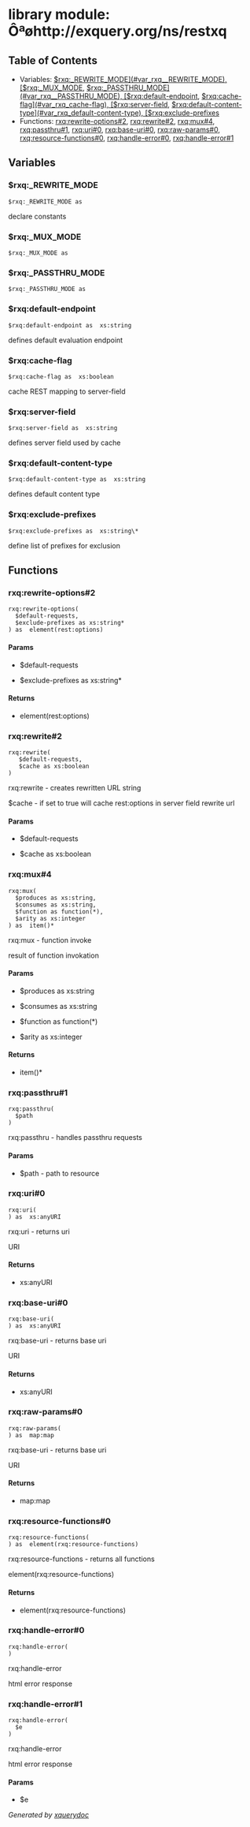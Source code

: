 # library module: Ôªøhttp://exquery.org/ns/restxq


## Table of Contents

* Variables: [$rxq:_REWRITE_MODE](#var_rxq__REWRITE_MODE), [$rxq:_MUX_MODE](#var_rxq__MUX_MODE), [$rxq:_PASSTHRU_MODE](#var_rxq__PASSTHRU_MODE), [$rxq:default-endpoint](#var_rxq_default-endpoint), [$rxq:cache-flag](#var_rxq_cache-flag), [$rxq:server-field](#var_rxq_server-field), [$rxq:default-content-type](#var_rxq_default-content-type), [$rxq:exclude-prefixes](#var_rxq_exclude-prefixes)
* Functions: [rxq:rewrite-options\#2](#func_rxq_rewrite-options_2), [rxq:rewrite\#2](#func_rxq_rewrite_2), [rxq:mux\#4](#func_rxq_mux_4), [rxq:passthru\#1](#func_rxq_passthru_1), [rxq:uri\#0](#func_rxq_uri_0), [rxq:base-uri\#0](#func_rxq_base-uri_0), [rxq:raw-params\#0](#func_rxq_raw-params_0), [rxq:resource-functions\#0](#func_rxq_resource-functions_0), [rxq:handle-error\#0](#func_rxq_handle-error_0), [rxq:handle-error\#1](#func_rxq_handle-error_1)


## Variables

### <a name="var_rxq__REWRITE_MODE"/> $rxq:_REWRITE_MODE
```xquery
$rxq:_REWRITE_MODE as 
```
 declare constants


### <a name="var_rxq__MUX_MODE"/> $rxq:_MUX_MODE
```xquery
$rxq:_MUX_MODE as 
```

### <a name="var_rxq__PASSTHRU_MODE"/> $rxq:_PASSTHRU_MODE
```xquery
$rxq:_PASSTHRU_MODE as 
```

### <a name="var_rxq_default-endpoint"/> $rxq:default-endpoint
```xquery
$rxq:default-endpoint as  xs:string
```
 defines default evaluation endpoint 


### <a name="var_rxq_cache-flag"/> $rxq:cache-flag
```xquery
$rxq:cache-flag as  xs:boolean
```
 cache REST mapping to server-field 


### <a name="var_rxq_server-field"/> $rxq:server-field
```xquery
$rxq:server-field as  xs:string
```
 defines server field used by cache 


### <a name="var_rxq_default-content-type"/> $rxq:default-content-type
```xquery
$rxq:default-content-type as  xs:string
```
 defines default content type 


### <a name="var_rxq_exclude-prefixes"/> $rxq:exclude-prefixes
```xquery
$rxq:exclude-prefixes as  xs:string\*
```
 define list of prefixes for exclusion 




## Functions

### <a name="func_rxq_rewrite-options_2"/> rxq:rewrite-options\#2
```xquery
rxq:rewrite-options(
  $default-requests,  
  $exclude-prefixes as xs:string*
) as  element(rest:options)
```

#### Params

* $default-requests

* $exclude-prefixes as  xs:string\*


#### Returns
*  element(rest:options)

### <a name="func_rxq_rewrite_2"/> rxq:rewrite\#2
```xquery
rxq:rewrite(
   $default-requests, 
   $cache as xs:boolean
)
```
 rxq:rewrite - creates rewritten URL string   

 $cache - if set to true will cache rest:options in server field    rewrite url 
#### Params

* $default-requests

* $cache as  xs:boolean


### <a name="func_rxq_mux_4"/> rxq:mux\#4
```xquery
rxq:mux(
  $produces as xs:string,
  $consumes as xs:string,
  $function as function(*),
  $arity as xs:integer
) as  item()*
```
 rxq:mux - function invoke    

 result of function invokation 
#### Params

* $produces as  xs:string

* $consumes as  xs:string

* $function as  function(\*)

* $arity as  xs:integer


#### Returns
*  item()\*

### <a name="func_rxq_passthru_1"/> rxq:passthru\#1
```xquery
rxq:passthru(
  $path
)
```
 rxq:passthru - handles passthru requests   

  
#### Params

* $path - path to resource


### <a name="func_rxq_uri_0"/> rxq:uri\#0
```xquery
rxq:uri(
) as  xs:anyURI
```
 rxq:uri - returns uri   

 URI 
#### Returns
*  xs:anyURI

### <a name="func_rxq_base-uri_0"/> rxq:base-uri\#0
```xquery
rxq:base-uri(
) as  xs:anyURI
```
 rxq:base-uri - returns base uri   

 URI  
#### Returns
*  xs:anyURI

### <a name="func_rxq_raw-params_0"/> rxq:raw-params\#0
```xquery
rxq:raw-params(
) as  map:map
```
 rxq:base-uri - returns base uri   

 URI  
#### Returns
*  map:map

### <a name="func_rxq_resource-functions_0"/> rxq:resource-functions\#0
```xquery
rxq:resource-functions(
) as  element(rxq:resource-functions)
```
 rxq:resource-functions - returns all functions   

 element(rxq:resource-functions) 
#### Returns
*  element(rxq:resource-functions)

### <a name="func_rxq_handle-error_0"/> rxq:handle-error\#0
```xquery
rxq:handle-error(
)
```
 rxq:handle-error   

 html error response 
### <a name="func_rxq_handle-error_1"/> rxq:handle-error\#1
```xquery
rxq:handle-error(
  $e
)
```
 rxq:handle-error   

 html error response 
#### Params

* $e






*Generated by [xquerydoc](https://github.com/xquery/xquerydoc)*

